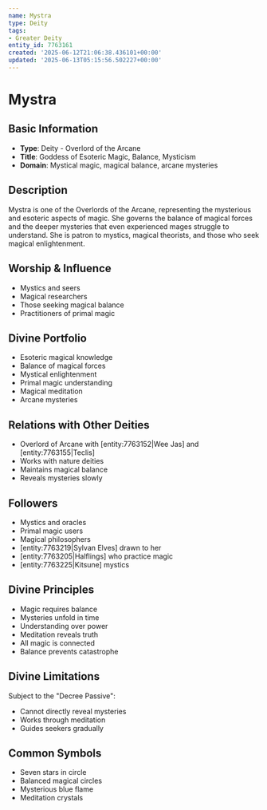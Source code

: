 ```yaml
---
name: Mystra
type: Deity
tags:
- Greater Deity
entity_id: 7763161
created: '2025-06-12T21:06:38.436101+00:00'
updated: '2025-06-13T05:15:56.502227+00:00'
---
```


# Mystra

## Basic Information
- **Type**: Deity - Overlord of the Arcane
- **Title**: Goddess of Esoteric Magic, Balance, Mysticism
- **Domain**: Mystical magic, magical balance, arcane mysteries

## Description
Mystra is one of the Overlords of the Arcane, representing the mysterious and esoteric aspects of magic. She governs the balance of magical forces and the deeper mysteries that even experienced mages struggle to understand. She is patron to mystics, magical theorists, and those who seek magical enlightenment.

## Worship & Influence
- Mystics and seers
- Magical researchers
- Those seeking magical balance
- Practitioners of primal magic

## Divine Portfolio
- Esoteric magical knowledge
- Balance of magical forces
- Mystical enlightenment
- Primal magic understanding
- Magical meditation
- Arcane mysteries

## Relations with Other Deities
- Overlord of Arcane with [entity:7763152|Wee Jas] and [entity:7763155|Teclis]
- Works with nature deities
- Maintains magical balance
- Reveals mysteries slowly

## Followers
- Mystics and oracles
- Primal magic users
- Magical philosophers
- [entity:7763219|Sylvan Elves] drawn to her
- [entity:7763205|Halflings] who practice magic
- [entity:7763225|Kitsune] mystics

## Divine Principles
- Magic requires balance
- Mysteries unfold in time
- Understanding over power
- Meditation reveals truth
- All magic is connected
- Balance prevents catastrophe

## Divine Limitations
Subject to the "Decree Passive":
- Cannot directly reveal mysteries
- Works through meditation
- Guides seekers gradually

## Common Symbols
- Seven stars in circle
- Balanced magical circles
- Mysterious blue flame
- Meditation crystals